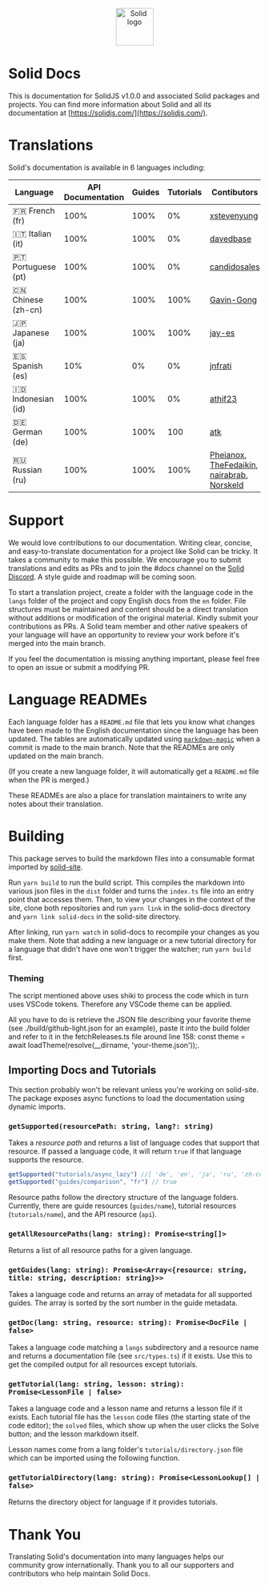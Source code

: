<p align="center">
  <img width="75px" src="https://github.com/solidjs/solid-site/raw/master/src/assets/logo.png" alt="Solid logo">
</p>

# Solid Docs

This is documentation for SolidJS v1.0.0 and associated Solid packages and projects. You can find more information about Solid and all its documentation at [https://solidjs.com/](https://solidjs.com/).

# Translations

Solid's documentation is available in 6 languages including:

| Language           | API Documentation | Guides | Tutorials | Contibutors                                                                                                                                                                |
| ------------------ | ----------------- | ------ | --------- | -------------------------------------------------------------------------------------------------------------------------------------------------------------------------- |
| 🇫🇷 French (fr)     | 100%              | 100%   | 0%        | [xstevenyung](https://github.com/xstevenyung)                                                                                                                              |
| 🇮🇹 Italian (it)    | 100%              | 100%   | 0%        | [davedbase](https://github.com/davedbase)                                                                                                                                  |
| 🇵🇹 Portuguese (pt) | 100%              | 100%   | 0%        | [candidosales](https://github.com/candidosales)                                                                                                                            |
| 🇨🇳 Chinese (zh-cn) | 100%              | 100%   | 100%      | [Gavin-Gong](https://github.com/Gavin-Gong)                                                                                                                                |
| 🇯🇵 Japanese (ja)   | 100%              | 100%   | 100%      | [jay-es](https://github.com/jay-es)                                                                                                                                        |
| 🇪🇸 Spanish (es)    | 10%               | 0%     | 0%        | [jnfrati](https://github.com/jnfrati)                                                                                                                                      |
| 🇮🇩 Indonesian (id) | 100%              | 100%   | 0%        | [athif23](https://github.com/athif23)                                                                                                                                      |
| 🇩🇪 German (de)     | 100%              | 100%   | 100       | [atk](https://github.com/atk)                                                                                                                                              |
| 🇷🇺 Russian (ru)    | 100%              | 100%   | 100%      | [Pheianox](https://github.com/pheianox), [TheFedaikin](https://github.com/TheFedaikin), [nairabrab](https://github.com/nairabrab), [Norskeld](https://github.com/norskeld) |

# Support

We would love contributions to our documentation. Writing clear, concise, and easy-to-translate documentation for a project like Solid can be tricky. It takes a community to make this possible. We encourage you to submit translations and edits as PRs
and to join the #_docs_ channel on the [Solid Discord](https://discord.com/invite/solidjs). A style guide and roadmap will be coming soon.

To start a translation project, create a folder with the language code in the `langs` folder of the project and copy English docs from the `en` folder. File structures must be maintained and content should be a direct translation without additions or modification of the original material. Kindly submit your contributions as PRs. A Solid team member and other native speakers of your language will have an opportunity to review your work before it's merged into the main branch.

If you feel the documentation is missing anything important, please feel free to open an issue or submit a modifying PR.

# Language READMEs
Each language folder has a `README.md` file that lets you know what changes have been made to the English documentation since the language has been updated.
The tables are automatically updated using [`markdown-magic`](https://github.com/DavidWells/markdown-magic) when a commit is made to the main branch.
Note that the READMEs are only updated on the main branch.

(If you create a new language folder, it will automatically get a `README.md` file when the PR is merged.)

These READMEs are also a place for translation maintainers to write any notes about their translation.
# Building

This package serves to build the markdown files into a consumable format imported by [solid-site](https://github.com/solidjs/solid-site).

Run `yarn build` to run the build script. This compiles the markdown into various json files in the `dist` folder and turns the `index.ts` file into an entry point that accesses them. Then, to view your changes in the context of the site, clone both repositories and run `yarn link` in the solid-docs directory and `yarn link solid-docs` in the solid-site directory.

After linking, run `yarn watch` in solid-docs to recompile your changes as you make them. Note that adding a new language or a new tutorial directory for a language that didn't have one won't trigger the watcher; run `yarn build` first.

### Theming
The script mentioned above uses shiki to process the code which in turn uses VSCode tokens. Therefore any VSCode theme can be applied.

All you have to do is retrieve the JSON file describing your favorite theme (see ./build/github-light.json for an example), paste it into the build folder and refer to it in the fetchReleases.ts file around line 158: const theme = await loadTheme(resolve(__dirname, 'your-theme.json'));.

## Importing Docs and Tutorials
This section probably won't be relevant unless you're working on solid-site.
The package exposes async functions to load the documentation using dynamic imports.

### `getSupported(resourcePath: string, lang?: string)`
Takes a _resource path_ and returns a list of language codes that support that resource.
If passed a language code, it will return `true` if that language supports the resource.

```js
getSupported("tutorials/async_lazy") //[ 'de', 'en', 'ja', 'ru', 'zh-cn' ]
getSupported("guides/comparison", "fr") // true
```
Resource paths follow the directory structure of the language folders.
Currently, there are guide resources (`guides/name`), tutorial resources (`tutorials/name`), and the API resource (`api`).

### `getAllResourcePaths(lang: string): Promise<string[]>`
Returns a list of all resource paths for a given language.

### `getGuides(lang: string): Promise<Array<{resource: string, title: string, description: string}>>`
Takes a language code and returns an array of metadata for all supported guides. The array is sorted by the sort number in the
guide metadata.

### `getDoc(lang: string, resource: string): Promise<DocFile | false>` 
Takes a language code matching a `langs` subdirectory and a resource name and returns a documentation file (see `src/types.ts`) if it exists. 
Use this to get the compiled output for all resources except tutorials.

### `getTutorial(lang: string, lesson: string): Promise<LessonFile | false>`
Takes a language code and a lesson name and returns a lesson file if it exists. Each tutorial file has the `lesson` code files (the starting state of the code editor); the `solved` files, which show up when the user clicks the Solve button; and the lesson markdown itself.

Lesson names come from a lang folder's `tutorials/directory.json` file which can be imported using the following function.

### `getTutorialDirectory(lang: string): Promise<LessonLookup[] | false>`
Returns the directory object for language if it provides tutorials.

# Thank You

Translating Solid's documentation into many languages helps our community grow internationally. Thank you to all our supporters and contributors who help maintain Solid Docs.
